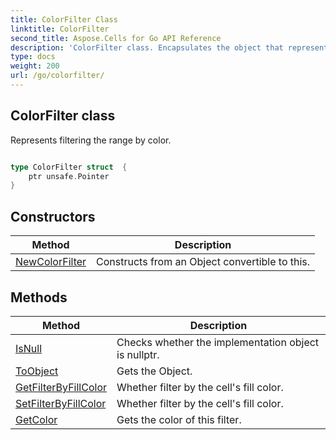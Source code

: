 ```yaml
---
title: ColorFilter Class 
linktitle: ColorFilter
second_title: Aspose.Cells for Go API Reference
description: 'ColorFilter class. Encapsulates the object that represents colorfilter in Go.'
type: docs
weight: 200
url: /go/colorfilter/
---
```


## ColorFilter class

Represents filtering the range by color.

```go

type ColorFilter struct  {
	ptr unsafe.Pointer
}

```
## Constructors

| Method | Description |
| --- | --- |
|[NewColorFilter](./newcolorfilter/) | Constructs from an Object convertible to this. | 

## Methods

| Method | Description |
| --- | --- |
|[IsNull](./isnull/) | Checks whether the implementation object is nullptr. | 
|[ToObject](./toobject/) | Gets the Object. | 
|[GetFilterByFillColor](./getfilterbyfillcolor/) | Whether filter by the cell's fill color. | 
|[SetFilterByFillColor](./setfilterbyfillcolor/) | Whether filter by the cell's fill color. | 
|[GetColor](./getcolor/) | Gets the color of this filter. | 
